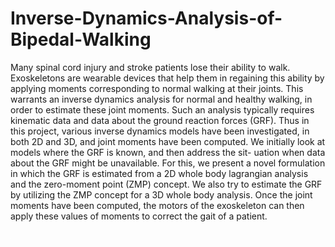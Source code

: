 # Inverse-Dynamics-Analysis-of-Bipedal-Walking

Many spinal cord injury and stroke patients lose their ability to walk. Exoskeletons
are wearable devices that help them in regaining this ability by applying moments
corresponding to normal walking at their joints. This warrants an inverse dynamics
analysis for normal and healthy walking, in order to estimate these joint moments.
Such an analysis typically requires kinematic data and data about the ground
reaction forces (GRF). Thus in this project, various inverse dynamics models have
been investigated, in both 2D and 3D, and joint moments have been computed.
We initially look at models where the GRF is known, and then address the sit-
uation when data about the GRF might be unavailable. For this, we present a
novel formulation in which the GRF is estimated from a 2D whole body lagrangian
analysis and the zero-moment point (ZMP) concept. We also try to estimate the
GRF by utilizing the ZMP concept for a 3D whole body analysis. Once the joint
moments have been computed, the motors of the exoskeleton can then apply these
values of moments to correct the gait of a patient.

![](https://github.com/Mowbray-R-V/Inverse-Dynamics-Analysis-of-Bipedal-Walking/blob/main/dy.png)
